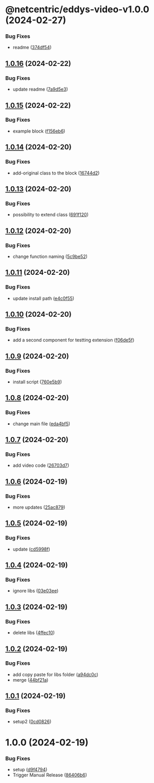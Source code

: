 # @netcentric/eddys-video-v1.0.0 (2024-02-27)

### Bug Fixes

* readme ([374df54](https://github.com/netcentric/eddys-video/commit/374df546808969b55fdd09ea1f9426445303c866))

## [1.0.16](https://github.com/netcentric/eddys-video/compare/v1.0.15...v1.0.16) (2024-02-22)


### Bug Fixes

* update readme ([7a9d5e3](https://github.com/netcentric/eddys-video/commit/7a9d5e3cf7c96e13f587e8bec0e88944c94d30ac))

## [1.0.15](https://github.com/netcentric/eddys-video/compare/v1.0.14...v1.0.15) (2024-02-22)


### Bug Fixes

* example block ([f156eb6](https://github.com/netcentric/eddys-video/commit/f156eb66c3b63e0e03cbb38e4c04cf20efef9da6))

## [1.0.14](https://github.com/netcentric/eddys-video/compare/v1.0.13...v1.0.14) (2024-02-20)


### Bug Fixes

* add-original class to the block ([16744d2](https://github.com/netcentric/eddys-video/commit/16744d2b6092e44f445f245256e23627dbc50607))

## [1.0.13](https://github.com/netcentric/eddys-video/compare/v1.0.12...v1.0.13) (2024-02-20)


### Bug Fixes

* possibility to extend class ([691f120](https://github.com/netcentric/eddys-video/commit/691f120b2a583b71a45caf31b3d92afa7935db68))

## [1.0.12](https://github.com/netcentric/eddys-video/compare/v1.0.11...v1.0.12) (2024-02-20)


### Bug Fixes

* change function naming ([5c9be52](https://github.com/netcentric/eddys-video/commit/5c9be52b441ca426f74a97baca409cb09d224e8f))

## [1.0.11](https://github.com/netcentric/eddys-video/compare/v1.0.10...v1.0.11) (2024-02-20)


### Bug Fixes

* update install path ([e4c0f55](https://github.com/netcentric/eddys-video/commit/e4c0f5564c837520dbd9b461c2e6ed48a6fcfa6e))

## [1.0.10](https://github.com/netcentric/eddys-video/compare/v1.0.9...v1.0.10) (2024-02-20)


### Bug Fixes

* add a second component for testting extension ([f06de5f](https://github.com/netcentric/eddys-video/commit/f06de5f979334137e619993e1f7e8b91d3f2f020))

## [1.0.9](https://github.com/netcentric/eddys-video/compare/v1.0.8...v1.0.9) (2024-02-20)


### Bug Fixes

* install script ([760e5b9](https://github.com/netcentric/eddys-video/commit/760e5b97e9bf6aab1dba1f79c30751997a900ace))

## [1.0.8](https://github.com/netcentric/eddys-video/compare/v1.0.7...v1.0.8) (2024-02-20)


### Bug Fixes

* change main file ([eda4bf5](https://github.com/netcentric/eddys-video/commit/eda4bf5f4bb16424853184759e4519ce59e884ac))

## [1.0.7](https://github.com/netcentric/eddys-video/compare/v1.0.6...v1.0.7) (2024-02-20)


### Bug Fixes

* add video code ([26703d7](https://github.com/netcentric/eddys-video/commit/26703d78a5f65afe64d9fd95b8c2cf9986e59ede))

## [1.0.6](https://github.com/netcentric/eddys-video/compare/v1.0.5...v1.0.6) (2024-02-19)


### Bug Fixes

* more updates ([25ac879](https://github.com/netcentric/eddys-video/commit/25ac8799047e1fded89c77de21323158e1150487))

## [1.0.5](https://github.com/netcentric/eddys-video/compare/v1.0.4...v1.0.5) (2024-02-19)


### Bug Fixes

* update ([cd5998f](https://github.com/netcentric/eddys-video/commit/cd5998f802552ad0c0ec86e73e43d3b821cd731d))

## [1.0.4](https://github.com/netcentric/eddys-video/compare/v1.0.3...v1.0.4) (2024-02-19)


### Bug Fixes

* ignore libs ([03e03ee](https://github.com/netcentric/eddys-video/commit/03e03ee0990b6e868509786f338dd289607434ac))

## [1.0.3](https://github.com/netcentric/eddys-video/compare/v1.0.2...v1.0.3) (2024-02-19)


### Bug Fixes

* delete libs ([4ffec10](https://github.com/netcentric/eddys-video/commit/4ffec10b3523cfcec30bec08f8e891b93d7fbd4f))

## [1.0.2](https://github.com/netcentric/eddys-video/compare/v1.0.1...v1.0.2) (2024-02-19)


### Bug Fixes

* add copy paste for libs folder ([a94dc0c](https://github.com/netcentric/eddys-video/commit/a94dc0cb19e1b98066f5bc541f00bb174cf538a3))
* merge ([44bf21a](https://github.com/netcentric/eddys-video/commit/44bf21a068b6456986ee41ca09ca4aa64a20373f))

## [1.0.1](https://github.com/netcentric/eddys-video/compare/v1.0.0...v1.0.1) (2024-02-19)


### Bug Fixes

* setup2 ([0cd0826](https://github.com/netcentric/eddys-video/commit/0cd0826148c11214454d1e5e31682dbb7850cbb4))

# 1.0.0 (2024-02-19)


### Bug Fixes

* setup ([d9f4794](https://github.com/netcentric/eddys-video/commit/d9f47948f8033bd2f67b8f18178353084559a6fe))
* Trigger Manual Release ([86406b6](https://github.com/netcentric/eddys-video/commit/86406b699a65985f4c99a138334e6c1e2a17f67b))
